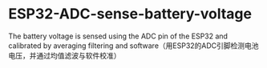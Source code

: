 # ESP32-ADC-sense-battery-voltage
The battery voltage is sensed using the ADC pin of the ESP32 and calibrated by averaging filtering and software（用ESP32的ADC引脚检测电池电压，并通过均值滤波与软件校准）
